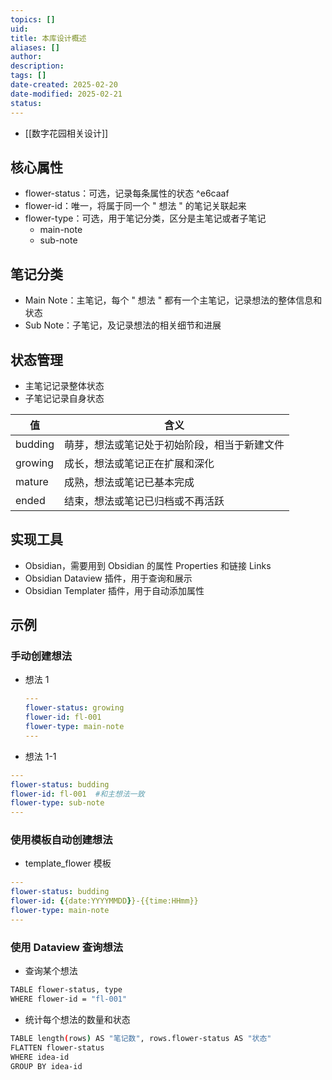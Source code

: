 ```yaml
---
topics: []
uid: 
title: 本库设计概述
aliases: []
author: 
description: 
tags: []
date-created: 2025-02-20
date-modified: 2025-02-21
status: 
---
```


- [[数字花园相关设计]]

## 核心属性

- flower-status：可选，记录每条属性的状态 ^e6caaf
- flower-id：唯一，将属于同一个 " 想法 " 的笔记关联起来
- flower-type：可选，用于笔记分类，区分是主笔记或者子笔记
	- main-note
	- sub-note

## 笔记分类

- Main Note：主笔记，每个 " 想法 " 都有一个主笔记，记录想法的整体信息和状态
- Sub Note：子笔记，及记录想法的相关细节和进展

## 状态管理

- 主笔记记录整体状态
- 子笔记记录自身状态

| 值       | 含义                     |
| ------- | ---------------------- |
| budding | 萌芽，想法或笔记处于初始阶段，相当于新建文件 |
| growing | 成长，想法或笔记正在扩展和深化        |
| mature  | 成熟，想法或笔记已基本完成          |
| ended   | 结束，想法或笔记已归档或不再活跃       |

## 实现工具

- Obsidian，需要用到 Obsidian 的属性 Properties 和链接 Links
- Obsidian Dataview 插件，用于查询和展示
- Obsidian Templater 插件，用于自动添加属性

## 示例

### 手动创建想法

- 想法 1

	```yaml
	---
	flower-status: growing
	flower-id: fl-001
	flower-type: main-note
	---
	```

- 想法 1-1

```yaml
---
flower-status: budding
flower-id: fl-001  #和主想法一致
flower-type: sub-note
---
```

### 使用模板自动创建想法

- template_flower 模板

```yaml
---
flower-status: budding
flower-id: {{date:YYYYMMDD}}-{{time:HHmm}}
flower-type: main-note
---
```

### 使用 Dataview 查询想法

- 查询某个想法

```bash
TABLE flower-status, type
WHERE flower-id = "fl-001" 
```

- 统计每个想法的数量和状态

```bash
TABLE length(rows) AS "笔记数", rows.flower-status AS "状态"
FLATTEN flower-status
WHERE idea-id
GROUP BY idea-id
```
